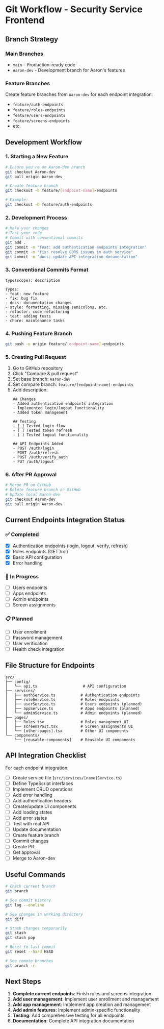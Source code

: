 # Git Workflow - Security Service Frontend

## Branch Strategy

### Main Branches
- `main` - Production-ready code
- `Aaron-dev` - Development branch for Aaron's features

### Feature Branches
Create feature branches from `Aaron-dev` for each endpoint integration:
- `feature/auth-endpoints`
- `feature/roles-endpoints`
- `feature/users-endpoints`
- `feature/screens-endpoints`
- etc.

## Development Workflow

### 1. Starting a New Feature
```bash
# Ensure you're on Aaron-dev branch
git checkout Aaron-dev
git pull origin Aaron-dev

# Create feature branch
git checkout -b feature/[endpoint-name]-endpoints

# Example:
git checkout -b feature/auth-endpoints
```

### 2. Development Process
```bash
# Make your changes
# Test your code
# Commit with conventional commits
git add .
git commit -m "feat: add authentication endpoints integration"
git commit -m "fix: resolve CORS issues in auth service"
git commit -m "docs: update API integration documentation"
```

### 3. Conventional Commits Format
```
type(scope): description

Types:
- feat: new feature
- fix: bug fix
- docs: documentation changes
- style: formatting, missing semicolons, etc.
- refactor: code refactoring
- test: adding tests
- chore: maintenance tasks
```

### 4. Pushing Feature Branch
```bash
git push -u origin feature/[endpoint-name]-endpoints
```

### 5. Creating Pull Request
1. Go to GitHub repository
2. Click "Compare & pull request"
3. Set base branch: `Aaron-dev`
4. Set compare branch: `feature/[endpoint-name]-endpoints`
5. Add description:
   ```
   ## Changes
   - Added authentication endpoints integration
   - Implemented login/logout functionality
   - Added token management
   
   ## Testing
   - [ ] Tested login flow
   - [ ] Tested token refresh
   - [ ] Tested logout functionality
   
   ## API Endpoints Added
   - POST /auth/login
   - POST /auth/refresh
   - POST /auth/verify_auth
   - PUT /auth/logout
   ```

### 6. After PR Approval
```bash
# Merge PR on GitHub
# Delete feature branch on GitHub
# Update local Aaron-dev
git checkout Aaron-dev
git pull origin Aaron-dev
```

## Current Endpoints Integration Status

### ✅ Completed
- [x] Authentication endpoints (login, logout, verify, refresh)
- [x] Roles endpoints (GET /rol)
- [x] Basic API configuration
- [x] Error handling

### 🔄 In Progress
- [ ] Users endpoints
- [ ] Apps endpoints
- [ ] Admin endpoints
- [ ] Screen assignments

### 📋 Planned
- [ ] User enrollment
- [ ] Password management
- [ ] User verification
- [ ] Health check integration

## File Structure for Endpoints

```
src/
├── config/
│   └── api.ts                    # API configuration
├── services/
│   ├── authService.ts           # Authentication endpoints
│   ├── roleService.ts           # Roles endpoints
│   ├── userService.ts           # Users endpoints (planned)
│   ├── appService.ts            # Apps endpoints (planned)
│   └── adminService.ts          # Admin endpoints (planned)
├── pages/
│   ├── Roles.tsx                # Roles management UI
│   ├── screensPost.tsx          # Screen assignments UI
│   └── [other-pages].tsx        # Other UI components
└── components/
    └── [reusable-components]    # Reusable UI components
```

## API Integration Checklist

For each endpoint integration:

- [ ] Create service file (`src/services/[name]Service.ts`)
- [ ] Define TypeScript interfaces
- [ ] Implement CRUD operations
- [ ] Add error handling
- [ ] Add authentication headers
- [ ] Create/update UI components
- [ ] Add loading states
- [ ] Add error states
- [ ] Test with real API
- [ ] Update documentation
- [ ] Create feature branch
- [ ] Commit changes
- [ ] Create PR
- [ ] Get approval
- [ ] Merge to Aaron-dev

## Useful Commands

```bash
# Check current branch
git branch

# See commit history
git log --oneline

# See changes in working directory
git diff

# Stash changes temporarily
git stash
git stash pop

# Reset to last commit
git reset --hard HEAD

# See remote branches
git branch -r
```

## Next Steps

1. **Complete current endpoints**: Finish roles and screens integration
2. **Add user management**: Implement user enrollment and management
3. **Add app management**: Implement app creation and management
4. **Add admin features**: Implement admin-specific functionality
5. **Testing**: Add comprehensive testing for all endpoints
6. **Documentation**: Complete API integration documentation

